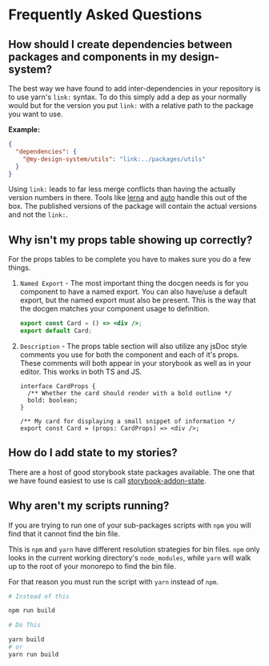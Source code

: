 # Frequently Asked Questions

## How should I create dependencies between packages and components in my design-system?

The best way we have found to add inter-dependencies in your repository is to use yarn's `link:` syntax.
To do this simply add a dep as your normally would but for the version you put `link:` with a relative path to the package you want to use.

**Example:**

```json
{
  "dependencies": {
    "@my-design-system/utils": "link:../packages/utils"
  }
}
```

Using `link:` leads to far less merge conflicts than having the actually version numbers in there.
Tools like [lerna](https://github.com/lerna/lerna) and [auto](https://github.com/intuit/auto) handle this out of the box.
The published versions of the package will contain the actual versions and not the `link:`.

## Why isn't my props table showing up correctly?

For the props tables to be complete you have to makes sure you do a few things.

1. `Named Export` - The most important thing the docgen needs is for you component to have a named export. You can also have/use a default export, but the named export must also be present. This is the way that the docgen matches your component usage to definition.

   ```jsx
   export const Card = () => <div />;
   export default Card;
   ```

2. `Description` - The props table section will also utilize any jsDoc style comments you use for both the component and each of it's props. These comments will both appear in your storybook as well as in your editor. This works in both TS and JS.

   ```tsx
   interface CardProps {
     /** Whether the card should render with a bold outline */
     bold: boolean;
   }

   /** My card for displaying a small snippet of information */
   export const Card = (props: CardProps) => <div />;
   ```

## How do I add state to my stories?

There are a host of good storybook state packages available. The one that we have found easiest to use is call [storybook-addon-state](https://github.com/adierkens/storybook-addon-state).

## Why aren't my scripts running?

If you are trying to run one of your sub-packages scripts with `npm` you will find that it cannot find the bin file.

This is `npm` and `yarn` have different resolution strategies for bin files. `npm` only looks in the current working directory's `node_modules`, while `yarn` will walk up to the root of your monorepo to find the bin file.

For that reason you must run the script with `yarn` instead of `npm`.

```sh
# Instead of this

npm run build

# Do This

yarn build
# or
yarn run build
```
